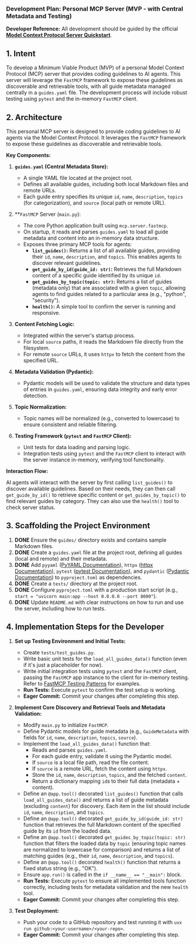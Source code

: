 ### Development Plan: Personal MCP Server (MVP - with Central Metadata and Testing)

**Developer Reference:** All development should be guided by the official **[Model Context Protocol Server Quickstart](https://modelcontextprotocol.io/quickstart/server)**.

## 1. Intent

To develop a Minimum Viable Product (MVP) of a personal Model Context Protocol (MCP) server that provides coding guidelines to AI agents. This server will leverage the `FastMCP` framework to expose these guidelines as discoverable and retrievable tools, with all guide metadata managed centrally in a `guides.yaml` file. The development process will include robust testing using `pytest` and the in-memory `FastMCP` client.

## 2. Architecture

This personal MCP server is designed to provide coding guidelines to AI agents via the Model Context Protocol. It leverages the `FastMCP` framework to expose these guidelines as discoverable and retrievable tools.

**Key Components:**

1.  **`guides.yaml` (Central Metadata Store):**
    *   A single YAML file located at the project root.
    *   Defines all available guides, including both local Markdown files and remote URLs.
    *   Each guide entry specifies its unique `id`, `name`, `description`, `topics` (for categorization), and `source` (local path or remote URL).

2.  **`FastMCP` Server (`main.py`):
    *   The core Python application built using `mcp.server.fastmcp`.
    *   On startup, it reads and parses `guides.yaml` to load all guide metadata and content into an in-memory data structure.
    *   Exposes three primary MCP tools for agents:
        *   **`list_guides()`:** Returns a list of all available guides, providing their `id`, `name`, `description`, and `topics`. This enables agents to discover relevant guidelines.
        *   **`get_guide_by_id(guide_id: str)`:** Retrieves the full Markdown content of a specific guide identified by its unique `id`.
        *   **`get_guides_by_topic(topic: str)`:** Returns a list of guides (metadata only) that are associated with a given `topic`, allowing agents to find guides related to a particular area (e.g., "python", "security").
        *   **`health()`:** A simple tool to confirm the server is running and responsive.

3.  **Content Fetching Logic:**
    *   Integrated within the server's startup process.
    *   For local `source` paths, it reads the Markdown file directly from the filesystem.
    *   For remote `source` URLs, it uses `httpx` to fetch the content from the specified URL.

4.  **Metadata Validation (Pydantic):**
    *   Pydantic models will be used to validate the structure and data types of entries in `guides.yaml`, ensuring data integrity and early error detection.

5.  **Topic Normalization:**
    *   Topic names will be normalized (e.g., converted to lowercase) to ensure consistent and reliable filtering.

6.  **Testing Framework (`pytest` and `FastMCP` Client):**
    *   Unit tests for data loading and parsing logic.
    *   Integration tests using `pytest` and the `FastMCP` client to interact with the server instance in-memory, verifying tool functionality.

**Interaction Flow:**

AI agents will interact with the server by first calling `list_guides()` to discover available guidelines. Based on their needs, they can then call `get_guide_by_id()` to retrieve specific content or `get_guides_by_topic()` to find relevant guides by category. They can also use the `health()` tool to check server status.

## 3. Scaffolding the Project Environment

1.  **DONE** Ensure the `guides/` directory exists and contains sample Markdown files.
2.  **DONE** Create a `guides.yaml` file at the project root, defining all guides (local and remote) and their metadata.
3.  **DONE** Add `pyyaml` ([PyYAML Documentation](https://pyyaml.org/wiki/PyYAMLDocumentation)), `httpx` ([httpx Documentation](https://www.python-httpx.org/)), `pytest` ([pytest Documentation](https://docs.pytest.org/en/stable/)), and `pydantic` ([Pydantic Documentation](https://docs.pydantic.dev/latest/)) to `pyproject.toml` as dependencies.
4.  **DONE** Create a `tests/` directory at the project root.
5.  **DONE** Configure `pyproject.toml` with a production start script (e.g., `start = "uvicorn main:app --host 0.0.0.0 --port 8000"`).
6.  **DONE** Update `README.md` with clear instructions on how to run and use the server, including how to run tests.

## 4. Implementation Steps for the Developer

1.  **Set up Testing Environment and Initial Tests:**
    *   Create `tests/test_guides.py`.
    *   Write basic unit tests for the `load_all_guides_data()` function (even if it's just a placeholder for now).
    *   Write initial integration tests using `pytest` and the `FastMCP` client, passing the `FastMCP` app instance to the client for in-memory testing. Refer to [FastMCP Testing Patterns](https://gofastmcp.com/patterns/testing) for examples.
    *   **Run Tests:** Execute `pytest` to confirm the test setup is working.
    *   **Eager Commit:** Commit your changes after completing this step.

2.  **Implement Core Discovery and Retrieval Tools and Metadata Validation:**
    *   Modify `main.py` to initialize `FastMCP`.
    *   Define Pydantic models for guide metadata (e.g., `GuideMetadata` with fields for `id`, `name`, `description`, `topics`, `source`).
    *   Implement the `load_all_guides_data()` function that:
        *   Reads and parses `guides.yaml`.
        *   For each guide entry, validate it using the Pydantic model.
        *   If `source` is a local file path, read the file content.
        *   If `source` is a remote URL, fetch the content using `httpx`.
        *   Store the `id`, `name`, `description`, `topics`, and the fetched `content`.
        *   Return a dictionary mapping `id`s to their full data (metadata + content).
    *   Define an `@app.tool()` decorated `list_guides()` function that calls `load_all_guides_data()` and returns a list of guide metadata (excluding `content`) for discovery. Each item in the list should include `id`, `name`, `description`, and `topics`.
    *   Define an `@app.tool()` decorated `get_guide_by_id(guide_id: str)` function that retrieves the full Markdown content of the specified guide by its `id` from the loaded data.
    *   Define an `@app.tool()` decorated `get_guides_by_topic(topic: str)` function that filters the loaded data by `topic` (ensuring topic names are normalized to lowercase for comparison) and returns a list of matching guides (e.g., their `id`, `name`, `description`, and `topics`).
    *   Define an `@app.tool()` decorated `health()` function that returns a fixed status string (e.g., "OK").
    *   Ensure `app.run()` is called in the `if __name__ == "__main":` block.
    *   **Run Tests:** Execute `pytest` to ensure all implemented tools function correctly, including tests for metadata validation and the new `health` tool.
    *   **Eager Commit:** Commit your changes after completing this step.

3.  **Test Deployment:**
    *   Push your code to a GitHub repository and test running it with `uvx run github:<your-username>/<your-repo>`.
    *   **Eager Commit:** Commit your changes after completing this step.